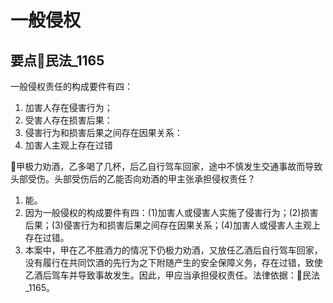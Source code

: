 # 一般侵权

## 要点🚪民法_1165
一般侵权责任的构成要件有四：
1. 加害人存在侵害行为；
2. 受害人存在损害后果：
3. 侵害行为和损害后果之间存在因果关系：
4. 加害人主观上存在过错

🍐甲极力劝酒，乙多喝了几杯，后乙自行驾车回家，途中不慎发生交通事故而导致头部受伤。头部受伤后的乙能否向劝酒的甲主张承担侵权责任？
1. 能。
2. 因为一般侵权的构成要件有四：(1)加害人或侵害人实施了侵害行为；(2)损害后果；(3)侵害行为和损害后果之间存在因果关系；(4)加害人或侵害人主观上存在过错。
3. 本案中，甲在乙不胜酒力的情况下仍极力劝酒，又放任乙酒后自行驾车回家，没有履行在共同饮酒的先行为之下附随产生的安全保障义务，存在过错，致使乙酒后驾车并导致事故发生。因此，甲应当承担侵权责任。法律依据：🚪民法_1165。
